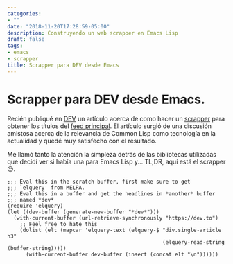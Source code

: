 ```yaml
---
categories:
- ""
date: "2018-11-20T17:28:59-05:00"
description: Construyendo un web scrapper en Emacs Lisp
draft: false
tags:
- emacs
- scrapper
title: Scrapper para DEV desde Emacs
---
```


# Scrapper para DEV desde Emacs.

Recién publiqué en
[DEV](https://dev.to/yorodm/scrapping-dev-with-common-lisp-6j0) un artículo
acerca de como hacer un [scrapper](https://es.wikipedia.org/wiki/Web_scraping)
para obtener los títulos del [feed principal](https://dev.to). El artículo
surgió de una discusión amistosa acerca de la relevancia de Common Lisp como
tecnología en la actualidad y quedé muy satisfecho con el resultado.

Me llamó tanto la atención la simpleza detrás de las bibliotecas utilizadas que
decidí ver si había una para Emacs Lisp y... TL;DR, aquí está el scrapper 😍.


```elisp
;;; Eval this in the scratch buffer, first make sure to get
;;; `elquery' from MELPA.
;;; Eval this in a buffer and get the headlines in *another* buffer
;;; named *dev*
(require 'elquery)
(let ((dev-buffer (generate-new-buffer "*dev*")))
  (with-current-buffer (url-retrieve-synchronously "https://dev.to")
    ;; Feel free to hate this
    (dolist (elt (mapcar 'elquery-text (elquery-$ "div.single-article h3"
                                                  (elquery-read-string (buffer-string)))))
      (with-current-buffer dev-buffer (insert (concat elt "\n"))))))
```
